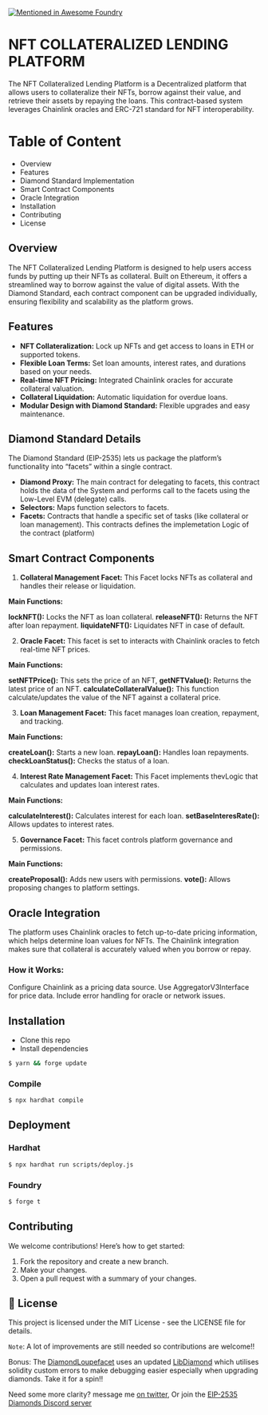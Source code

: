 [![Mentioned in Awesome Foundry](https://awesome.re/mentioned-badge-flat.svg)](https://github.com/crisgarner/awesome-foundry)

# NFT COLLATERALIZED LENDING PLATFORM
The NFT Collateralized Lending Platform is a Decentralized platform that allows users to collateralize their NFTs, borrow against their value, and retrieve their assets by repaying the loans. This contract-based system leverages Chainlink oracles and ERC-721 standard for NFT interoperability.

# Table of Content
* Overview
* Features
* Diamond Standard Implementation
* Smart Contract Components
* Oracle Integration
* Installation
* Contributing
* License

## Overview
The NFT Collateralized Lending Platform is designed to help users access funds by putting up their NFTs as collateral. Built on Ethereum, it offers a streamlined way to borrow against the value of digital assets. With the Diamond Standard, each contract component can be upgraded individually, ensuring flexibility and scalability as the platform grows.

## Features
* **NFT Collateralization:** Lock up NFTs and get access to loans in ETH or supported tokens.
* **Flexible Loan Terms:** Set loan amounts, interest rates, and durations based on your needs.
* **Real-time NFT Pricing:** Integrated Chainlink oracles for accurate collateral valuation.
* **Collateral Liquidation:** Automatic liquidation for overdue loans.
* **Modular Design with Diamond Standard:** Flexible upgrades and easy maintenance.

## Diamond Standard Details
The Diamond Standard (EIP-2535) lets us package the platform’s functionality into “facets” within a single contract.

* **Diamond Proxy:** The main contract for delegating to facets, this contract holds the data of the System and performs call to  the facets using the Low-Level EVM (delegate) calls.
* **Selectors:** Maps function selectors to facets.
* **Facets:** Contracts that handle a specific set of tasks (like collateral or loan management). This contracts defines the implemetation Logic of the contract (platform)

## Smart Contract Components
1. **Collateral Management Facet:** This Facet locks NFTs as collateral and handles their release or liquidation.

**Main Functions:**

**lockNFT():** Locks the NFT as loan collateral.
**releaseNFT():** Returns the NFT after loan repayment.
**liquidateNFT():** Liquidates NFT in case of default.

2. **Oracle Facet:** This facet is set to interacts with Chainlink oracles to fetch real-time NFT prices.

**Main Functions:**

**setNFTPrice():** This sets the price of an NFT,
**getNFTValue():** Returns the latest price of an NFT.
**calculateCollateralValue():** This function calculate/updates the value of the NFT against a collateral price.

3. **Loan Management Facet:** This facet manages loan creation, repayment, and tracking.

**Main Functions:**

**createLoan():** Starts a new loan.
**repayLoan():** Handles loan repayments.
**checkLoanStatus():** Checks the status of a loan.

4. **Interest Rate Management Facet:** This Facet implements thevLogic that calculates and updates loan interest rates.

**Main Functions:**

**calculateInterest():** Calculates interest for each loan.
**setBaseInteresRate():** Allows updates to interest rates.

5. **Governance Facet:** This facet controls platform governance and permissions.

**Main Functions:**

**createProposal():** Adds new users with permissions.
**vote():** Allows proposing changes to platform settings.

## Oracle Integration
The platform uses Chainlink oracles to fetch up-to-date pricing information, which helps determine loan values for NFTs. The Chainlink integration makes sure that collateral is accurately valued when you borrow or repay.

### How it Works:
Configure Chainlink as a pricing data source.
Use AggregatorV3Interface for price data.
Include error handling for oracle or network issues.


## Installation

- Clone this repo
- Install dependencies

```bash
$ yarn && forge update
```

### Compile

```bash
$ npx hardhat compile
```

## Deployment

### Hardhat

```bash
$ npx hardhat run scripts/deploy.js
```

### Foundry

```bash
$ forge t
```

## Contributing
We welcome contributions! Here’s how to get started:

1. Fork the repository and create a new branch.
2. Make your changes.
3. Open a pull request with a summary of your changes.

## 📄 License

This project is licensed under the MIT License - see the LICENSE file for details.


`Note`: A lot of improvements are still needed so contributions are welcome!!

Bonus: The [DiamondLoupefacet](contracts/facets/DiamondLoupeFacet.sol) uses an updated [LibDiamond](contracts/libraries//LibDiamond.sol) which utilises solidity custom errors to make debugging easier especially when upgrading diamonds. Take it for a spin!!

Need some more clarity? message me [on twitter](https://twitter.com/Akhuemartins), Or join the [EIP-2535 Diamonds Discord server](https://discord.gg/kQewPw2)
